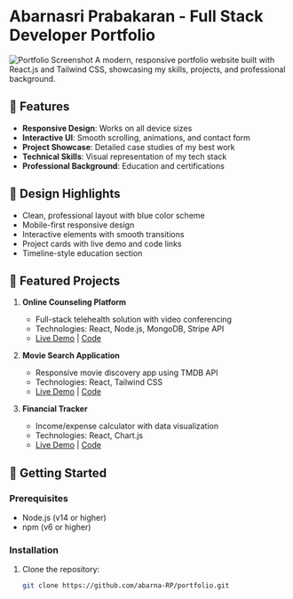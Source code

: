 # Abarnasri Prabakaran - Full Stack Developer Portfolio
![Portfolio Screenshot](https://github.com/abarna-RP/abarnasri-portfolio/commit/4e1457bc44334e19d9c7eff2f96a7f11a3437d1e.png)
A modern, responsive portfolio website built with React.js and Tailwind CSS, showcasing my skills, projects, and professional background.

## 🚀 Features

- **Responsive Design**: Works on all device sizes
- **Interactive UI**: Smooth scrolling, animations, and contact form
- **Project Showcase**: Detailed case studies of my best work
- **Technical Skills**: Visual representation of my tech stack
- **Professional Background**: Education and certifications

## 🎨 Design Highlights

- Clean, professional layout with blue color scheme
- Mobile-first responsive design
- Interactive elements with smooth transitions
- Project cards with live demo and code links
- Timeline-style education section

## 🌟 Featured Projects

1. **Online Counseling Platform**
   - Full-stack telehealth solution with video conferencing
   - Technologies: React, Node.js, MongoDB, Stripe API
   - [Live Demo](https://frontend-capstone-sage.vercel.app/) | [Code](https://github.com/abarna-RP/frontend-capstone)

2. **Movie Search Application**
   - Responsive movie discovery app using TMDB API
   - Technologies: React, Tailwind CSS
   - [Live Demo](https://proj7-lemon.vercel.app/) | [Code](https://github.com/abarna-RP/proj7)

3. **Financial Tracker**
   - Income/expense calculator with data visualization
   - Technologies: React, Chart.js
   - [Live Demo](https://fancy-boba-fa344d.netlify.app/) | [Code](https://github.com/abarna-RP/calculator-task)

## 🚀 Getting Started

### Prerequisites
- Node.js (v14 or higher)
- npm (v6 or higher)

### Installation
1. Clone the repository:
   ```bash
   git clone https://github.com/abarna-RP/portfolio.git

